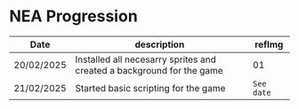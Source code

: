 # NEA Progression

| Date | description | refImg |
|--------|--------|--------|
|20/02/2025|Installed all necesarry sprites and created a background for the game| 01|
|21/02/2025|Started basic scripting for the game| `See date`|